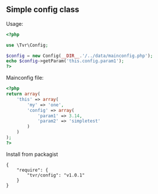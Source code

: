## Simple config class

Usage:

```php
<?php

use \Tvr\Config;

$config = new Config(__DIR__.'/../data/mainconfig.php');
echo $config->getParam('this.config.param1');
?>
```

Mainconfig file:

```php
<?php
return array(
    'this' => array(
        'my' => 'one',
        'config' => array(
            'param1' => 3.14,
            'param2' => 'simpletest'
        )
    )
);
?>
```

Install from packagist

```
{
    "require": {
        "tvr/config": "v1.0.1"
    }
}
```
